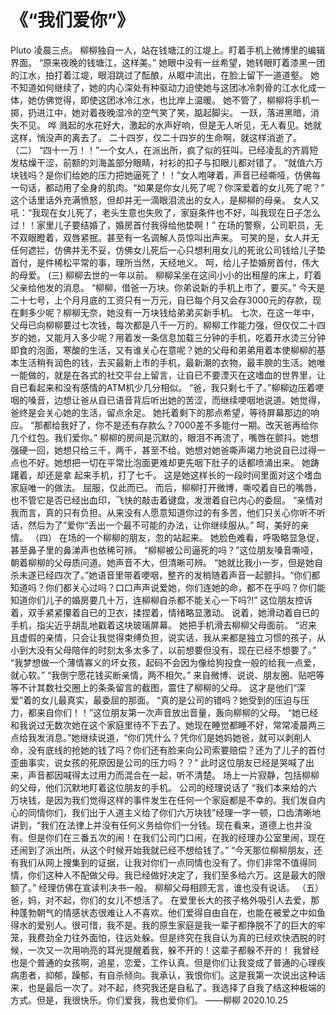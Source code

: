 # 《“我们爱你”》
Pluto
凌晨三点。
柳柳独自一人，站在钱塘江的江堤上。盯着手机上微博里的编辑界面。
“原来夜晚的钱塘江，这样美。”
她眼中没有一丝希望，她转眼盯着漆黑一团的江水，拍打着江堤，眼泪跳过了酝酿，从眶中流出，在脸上留下一道道壑。
她不知道如何继续了，她的内心深处有种驱动力迫使她与这团冰冷刺骨的江水化成一体，她仿佛觉得，即使这团冰冷江水，也比岸上温暖。
她不管了，柳柳将手机一掷，扔进江中，她对着夜晚湿冷的空气笑了笑，踮起脚尖。
一跃，落进黑暗，消失不见。
哗
溅起的水花好大，激起的水声好响，但是无人听见，无人看见。她就这样，悄没声的离去了。
二十四岁，仅二十四岁的生命啊，就这样消逝了。
（二）
“四十一万！！”一个女人，在派出所，疯了似的狂叫。已经凌乱的齐肩短发枯燥干涩，前额的刘海盖部分眼睛，衬衫的扣子与扣眼儿都对错了。
“就值六万块钱吗？是你们给她的压力把她逼死了！！”女人咆哮着，声音已经嘶哑，仿佛每一句话，都动用了全身的肌肉。“如果是你女儿死了呢？你深爱着的女儿死了呢？”
这个话里话外充满愤怒，但却并无一滴眼泪流出的女人，是柳柳的母亲。
女人又吼：“我现在女儿死了，老头生意也失败了，家庭条件也不好，叫我现在日子怎么过！！家里儿子要结婚了，婚房首付我得给他垫啊！”
在场的警察，公司职员，无不双眼瞪着，双唇紧抿。甚至有一名调解人员惊叫出声来。
可笑的是，女人并无任何遮拦，仿佛并无不妥，仿佛女儿死后一心只想利用女儿的死讹公司钱给儿子垫首付，是件稀松平常的事，理所当然，天经地义。
呵，给儿子垫婚房首付，伟大的母爱。
(三)
柳柳去世的一年以前。
柳柳呆坐在这间小小的出租屋的床上，盯着父亲给他发的消息。
“柳柳，借爸一万块。你弟说新的手机上市了，要买。”
今天是二十七号，上个月月底的工资只有一万元，自已每个月又会存3000元的存款，现在剩多少呢？柳柳无奈，她没有一万块钱给弟弟买新手机。
七次，在这一年中，父母已向柳柳要过七次钱，每次都是八千一万的。柳柳工作能力强，但仅仅二十四岁的她，又能月入多少呢？用着发一条信息加载三分钟的手机，吃着开水烫三分钟即食的泡面，寒酸的生活，又有谁关心在意呢？她的父母和弟弟用着本使柳柳的基本生活稍有润色的钱，去买最新上市的手机，最新潮的衣物，最丰腴的生活。她唯一能做的，就是在各式的社交平台上留言，让自已不要湮灭在这嗜血的世界里，让自已看起来和没有感情的ATM机少几分相似。
“爸，我只剩七千了。”柳柳边压着哽咽的嗓音，边想让爸从自已语音背后听出她的苦涩，而继续哽咽地说道。她觉得，爸终是会关心她的生活，留点余足。
她托着剩下的那点希望，等待屏幕那边的响应。
“那都给我好了，你不是还有存款么？7000差不多能付一期。改天爸再给你几个红包。我们爱你。”
柳柳的房间是沉默的，眼泪不再流了，嘴唇在颤抖。她想强硬一回，她想只给三千，两千，甚至不给。她想对她爸嘶声竭力地说自已过得一点也不好。她想把一切在平常比泡面更难却更先咽下肚子的话都喷涌出来。
她踌躇着，却还是拿 起来手机，打了七千。
这是她这样长的一段时间里面对这个嗜血家庭唯一的做法。
屈服，仅此而已。
而后，柳柳打开微博，嘶咬着自已的嘴唇，也不管它是否已经出血印，飞快的敲击着键盘，发泄着自已内心的委屈。
“亲情对我而言，真的只有负担。从来没有人愿意知道你过的有多苦，他们只关心你听不听话，然后为了”爱你“丢出一个最不可能的办法，让你继续服从。”
呵，美好的亲情。
（四）
在场的一个柳柳的朋友，忽的站起来。
她脸色难看，呼吸略显急促，甚至鼻子里的鼻涕声也依稀可辨。
“柳柳被公司逼死的吗？”这位朋友嗓音嘶哑，朝着柳柳的父母质问道。她声音不大，但清晰可辨。
“她就比我小一岁，但是她自杀未遂已经四次了。”她语音里带着哽咽，整齐的发梢随着声音一起颤抖。“你们都知道吗？你们都关心过吗？口口声声说爱她，你们连她的命，都不在乎吗？你们能知道你们儿子的婚房要几十万，连柳柳自杀都不能关心一下吗?!”
这位朋友控诉着，双手紧紧攥着自已的卫衣，揉捏着，情绪略显激动。
说着，她滑动着自已的手机，指尖近乎胡乱地戳着这块玻璃屏幕。
她把手机滑去柳柳父母面前。
“迟来且虚假的亲情，只会让我觉得束缚负担，说实话，我从来都是独立习惯的孩子，从小到大没有父母陪伴的时刻太多太多了，以前想要但没有，现在已经不想要了。”
“我梦想做一个薄情寡义的坏女孩，起码不会因为像给狗投食一般的给我一点爱，就心软。”
“我倒宁愿花钱买断亲情，两不相欠。”
来自微博、说说、朋友圈、贴吧等等不计其数社交圈上的条条留言的截图，震住了柳柳的父母。
这才是他们“深爱”着的女儿最真实，最委屈的那面。
“真的是公司的错吗？她受到的压迫与压力，都来自你们！！”这位朋友第一次声音放出音量，轰向柳柳的父母。
“她已经和我说过无数次她在这个家庭里待不下去了。她现在睡觉都睡不好，常常凌晨两三点给我发消息。”她继续说道，“你们凭什么？凭你们是她妈她爸，就可以剥削人命，没有底线的抢她的钱了吗？你们还有脸来向公司索要赔偿？还为了儿子的首付歪曲事实，说女孩的死原因是公司的压力吗？？”
此时这位朋友已经是哭喊了出来，声音都因喊得太过用力而混合在一起，听不清楚。
场上一片寂静，包括柳柳的父母，他们沉默地盯着这位朋友的手机。
公司的经理说话了
“我们本来给的六万块钱，是因为我们觉得这样的事件发生在任何一个家庭都是不幸的。我们发自内心的同情你们，我们出于人道主义给了你们六万块钱”经理一字一顿，口齿清晰地讲到，“我们在法律上并没有任何义务给你们一分钱。现在看来，道德上也并没有。但是你们在三番五次的闹！在我们公司门口闹，在我的经理办公室里闹，现在还闹到了派出所，从这个时候开始我就已经不想给钱了。”
“今天那位柳柳朋友，还有我们从网上搜集到的证据，让我对你们一点同情也没有了。你们非常不值得同情，你们这种人不配做父母。我已经做好决定了，我们至多给六万。这是最大的限额了。”
经理仿佛在宣读判决书一般。
柳柳父母相顾无言，谁也没有说话。
（五）
爸，妈，对不起，你们的女儿不想活了。
在爱里长大的孩子格外吸引人去爱，那种蓬勃朝气的情感状态很难让人不喜欢。他们爱得自由自在，也能在被爱之中如鱼得水的爱别人。很可惜，我不是。我的原生家庭是我一辈子都挣脱不了的巨大的牢笼，我费劲全力往外面怕，往远处躲。但是终究在我自认为真的已经欢快洒脱的时候，一次又一次用响亮的耳光提醒着我，躲不开的！这辈子都躲不开的！ 我曾经也是个普通的女孩啊，追星，恋爱，工作认真。但是你们让我变成了普通的心理疾病患者，抑郁，躁郁，有自杀倾向。我承认，我恨你们。这是我第一次说出这种话来，也是最后一次了。对不起，终究我还是自私了。我选择了自我了结这种极端的方式。但是，我很快乐。你们爱我，我也爱你们。
——柳柳
2020.10.25 
